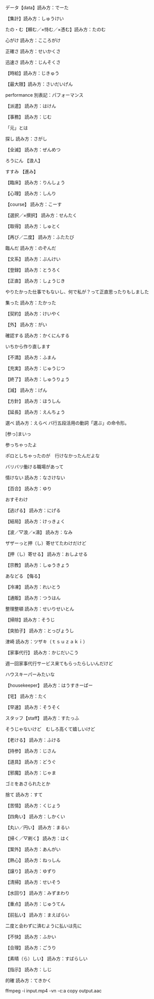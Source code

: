 
データ【data】読み方：でーた

【集計】読み方：しゅうけい

たの・む【頼む／×恃む／×憑む】読み方：たのむ

心がけ 読み方：こころがけ

正確さ 読み方：せいかくさ

迅速さ 読み方：じんそくさ

【時給】読み方：じきゅう

【最大限】読み方：さいだいげん

performance 別表記：パフォーマンス

【派遣】 読み方：はけん

【事務】 読み方：じむ

「元」とは

探し 読み方：さがし

【全滅】 読み方：ぜんめつ

ろうにん 【浪人】

すすみ 【進み】

【臨床】 読み方：りんしょう

【心理】 読み方：しんり

【course】 読み方：こーす

【選択／×撰択】 読み方：せんたく

【取得】 読み方：しゅとく

【再び／二度】 読み方：ふたたび

臨んだ 読み方：のぞんだ

【文系】 読み方：ぶんけい

【登録】 読み方：とうろく

【正直】 読み方：しょうじき

やりたかった仕事でもないし、何で私が？って正直思ったりもしました

集った 読み方：たかった

【契約】 読み方：けいやく

【外】 読み方：がい

確認する 読み方：かくにんする

いちから作り直します

【不満】 読み方：ふまん

【充実】 読み方：じゅうじつ

【終了】 読み方：しゅうりょう

【減】 読み方：げん

【方針】 読み方：ほうしん

【延長】 読み方：えんちょう

選べ 読み方：えらべ	バ行五段活用の動詞「選ぶ」の命令形。

[参っ]まいっ

参っちゃったよ

ポロとしちゃったのが　行けなかったんだよな

バリバリ働ける職場があって

情けない 読み方：なさけない

【百合】 読み方：ゆり

おすそわけ

【逃げる】 読み方：にげる

【結局】 読み方：けっきょく

【波／▽浪／×濤】 読み方：なみ

ザザーっと押（し）寄せてたわけだけど

【押（し）寄せる】 読み方：おしよせる

【宗教】 読み方：しゅうきょう

あなどる 【侮る】

【冷凍】 読み方：れいとう

【通販】 読み方：つうはん

整理整頓 読み方：せいりせいとん

【掃除】読み方：そうじ

【突拍子】 読み方：とっぴょうし

津崎 読み方：ツザキ（ｔｓｕｚａｋｉ）

【家事代行】 読み方：かじだいこう

週一回家事代行サービス来てもらったらしいんだけど

ハウスキーパーみたいな

【housekeeper】 読み方：はうすきーぱー

【宅】 読み方：たく

【早速】 読み方：そうそく

スタッフ【staff】 読み方：すたっふ

そうじゃないけど　むしろ高くて嬉しいけど

【老ける】 読み方：ふける

【持参】 読み方：じさん

【道具】 読み方：どうぐ

【邪魔】 読み方：じゃま

ゴミをあさられたとか

捨て 読み方：すて

【苦情】 読み方：くじょう

【四角い】 読み方：しかくい

【丸い／円い】 読み方：まるい

【掃く／▽刷く】 読み方：はく

【案外】 読み方：あんがい

【熱心】 読み方：ねっしん

【譲り】 読み方：ゆずり

【清掃】 読み方：せいそう

【水回り】 読み方：みずまわり

【重点】 読み方：じゅうてん

【前払い】 読み方：まえばらい

二度と会わずに済むように払いは先に

【不快】 読み方：ふかい

【合理】 読み方：ごうり

【素晴（ら）しい】 読み方：すばらしい

【指示】 読み方：しじ

的確 読み方：てきかく

ffmpeg -i input.mp4 -vn -c:a copy output.aac